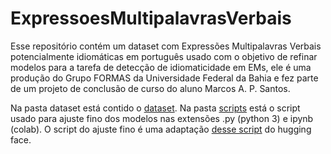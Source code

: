 # ExpressoesMultipalavrasVerbais

Esse repositório contém um dataset com Expressões Multipalavras Verbais potencialmente idiomáticas em português usado com o objetivo de refinar modelos para a tarefa de detecção de idiomaticidade em EMs, ele é uma produção do Grupo FORMAS da Universidade Federal da Bahia e fez parte de um projeto de conclusão de curso do aluno Marcos A. P. Santos. 

Na pasta dataset está contido o [dataset](https://github.com/ProjetosPLN/ExpressoesMultipalavrasVerbais/datasets). Na pasta [scripts](https://github.com/ProjetosPLN/ExpressoesMultipalavrasVerbais/scripts) está o script usado para ajuste fino dos modelos nas extensões .py (python 3) e ipynb (colab). O script do ajuste fino é uma adaptação [desse script](https://github.com/huggingface/transformers/blob/62ba3b6b43975e759851336b566852252be00669/examples/pytorch/text-classification/run_glue.py) do hugging face.

